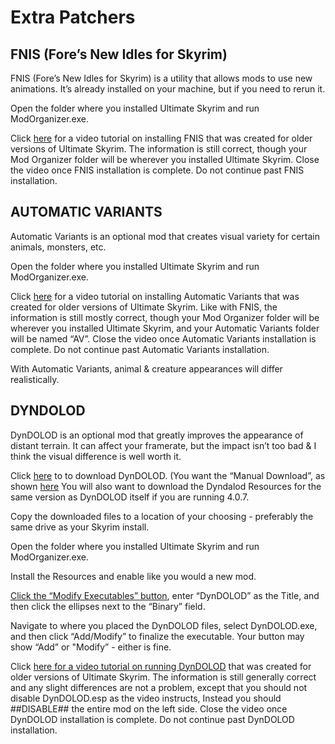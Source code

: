 # Extra Patchers

## FNIS (Fore’s New Idles for Skyrim) 

FNIS (Fore’s New Idles for Skyrim) is a utility that allows mods to use new animations. It’s already installed on your machine, but if you need to rerun it.

Open the folder where you installed Ultimate Skyrim and run ModOrganizer.exe. 

Click [here](https://youtu.be/thfOQIdW0Cg?t=78) for a video tutorial on installing FNIS that was created for older versions of Ultimate Skyrim.
The information is still correct, though your Mod Organizer folder will be wherever you installed Ultimate Skyrim.
Close the video once FNIS installation is complete. Do not continue past FNIS installation.


## AUTOMATIC VARIANTS 

Automatic Variants is an optional mod that creates visual variety for certain animals, monsters, etc. 

Open the folder where you installed Ultimate Skyrim and run ModOrganizer.exe.

Click [here](https://youtu.be/thfOQIdW0Cg?t=814) for a video tutorial on installing Automatic Variants that was created for older versions of Ultimate Skyrim.
Like with FNIS, the information is still mostly correct, though your Mod Organizer folder will be wherever you installed Ultimate Skyrim, and your Automatic Variants folder will be named “AV”.
Close the video once Automatic Variants installation is complete. Do not continue past Automatic Variants installation.

With Automatic Variants, animal & creature appearances will differ realistically.


## DYNDOLOD 

DynDOLOD is an optional mod that greatly improves the appearance of distant terrain. It can affect your framerate, but the impact isn’t too bad & I think the visual difference is well worth it.

Click [here](https://www.nexusmods.com/skyrim/mods/59721?tab=files) to to download DynDOLOD. (You want the “Manual Download”, as shown [here](https://i.imgur.com/ONuUpNK.jpg) You will also want to download the Dyndalod Resources for the same version as DynDOLOD itself if you are running 4.0.7.

Copy the downloaded files to a location of your choosing - preferably the same drive as your Skyrim install.

Open the folder where you installed Ultimate Skyrim and run ModOrganizer.exe. 

Install the Resources and enable like you would a new mod.

[Click the “Modify Executables” button](https://i.imgur.com/urDHApv.jpg), enter “DynDOLOD” as the Title, and then click the ellipses next to the “Binary” field.

Navigate to where you placed the DynDOLOD files, select DynDOLOD.exe,  and then click “Add/Modify” to finalize the executable.
Your button may show “Add” or "Modify” - either is fine. 

Click [here for a video tutorial on running DynDOLOD](https://youtu.be/thfOQIdW0Cg?t=1130) that was created for older versions of Ultimate Skyrim.
The information is still generally correct and any slight differences are not a problem, except that you should not disable DynDOLOD.esp as the video instructs, Instead you should ##DISABLE## the entire mod on the left side. 
Close the video once DynDOLOD installation is complete. Do not continue past DynDOLOD installation.
